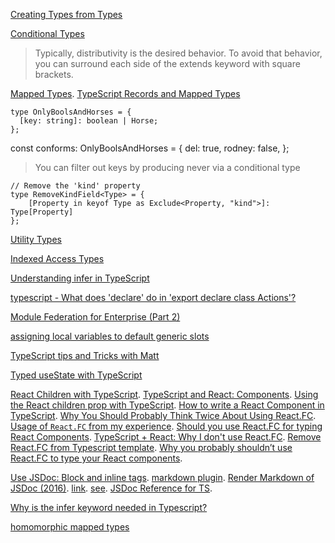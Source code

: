 [Creating Types from Types](https://www.typescriptlang.org/docs/handbook/2/types-from-types.html)

[Conditional Types](https://www.typescriptlang.org/docs/handbook/2/conditional-types.html)

> Typically, distributivity is the desired behavior. To avoid that behavior, you can surround each side of the extends keyword with square brackets.

[Mapped Types](https://www.typescriptlang.org/docs/handbook/2/mapped-types.html). [TypeScript Records and Mapped Types](https://www.wwt.com/article/typescript-records-and-mapped-types)

    type OnlyBoolsAndHorses = {
      [key: string]: boolean | Horse;
    };
 
const conforms: OnlyBoolsAndHorses = {
  del: true,
  rodney: false,
};

> You can filter out keys by producing never via a conditional type

    // Remove the 'kind' property
    type RemoveKindField<Type> = {
        [Property in keyof Type as Exclude<Property, "kind">]: Type[Property]
    };

[Utility Types](https://www.typescriptlang.org/docs/handbook/utility-types.html)

[Indexed Access Types](https://www.typescriptlang.org/docs/handbook/2/indexed-access-types.html)

[Understanding infer in TypeScript](https://blog.logrocket.com/understanding-infer-typescript/)

[typescript - What does 'declare' do in 'export declare class Actions'?](https://stackoverflow.com/questions/35019987/what-does-declare-do-in-export-declare-class-actions)

[Module Federation for Enterprise (Part 2)](https://dev.to/waldronmatt/module-federation-for-enterprise-part-2-men)

[assigning local variables to default generic slots](https://twitter.com/mpocock1/status/1516752789564764160)

[TypeScript tips and Tricks with Matt](https://www.youtube.com/watch?v=hBk4nV7q6-w)

[Typed useState with TypeScript](https://www.carlrippon.com/typed-usestate-with-typescript/)

[React Children with TypeScript](https://www.carlrippon.com/react-children-with-typescript/). [TypeScript and React: Components](https://fettblog.eu/typescript-react/components/). [Using the React children prop with TypeScript](https://blog.logrocket.com/using-react-children-prop-typescript/). [How to write a React Component in TypeScript](https://kentcdodds.com/blog/how-to-write-a-react-component-in-typescript). [Why You Should Probably Think Twice About Using React.FC](https://spin.atomicobject.com/2022/01/04/think-twice-react-fc/). [Usage of `React.FC` from my experience](https://dev.to/xenoxdev/usage-of-reactfc-from-my-experience-22n7). [Should you use React.FC for typing React Components](https://medium.com/@harrymt/should-you-use-react-fc-for-typing-react-components-62cde9ba67c). [TypeScript + React: Why I don't use React.FC](https://fettblog.eu/typescript-react-why-i-dont-use-react-fc/). [Remove React.FC from Typescript template](https://github.com/facebook/create-react-app/pull/8177). [Why you probably shouldn’t use React.FC to type your React components](https://blog.raccoons.be/react-fc-opinion).

[Use JSDoc: Block and inline tags](https://jsdoc.app/about-block-inline-tags.html). [markdown plugin](https://jsdoc.app/plugins-markdown.html). [Render Markdown of JSDoc (2016)](https://github.com/microsoft/vscode/issues/17414). [link](https://jsdoc.app/tags-inline-link.html). [see](https://jsdoc.app/tags-see.html). [JSDoc Reference for TS](https://www.typescriptlang.org/docs/handbook/jsdoc-supported-types.html).

[Why is the infer keyword needed in Typescript?](https://stackoverflow.com/questions/60067100/why-is-the-infer-keyword-needed-in-typescript)

[homomorphic mapped types](https://github.com/Microsoft/TypeScript/pull/12563)


